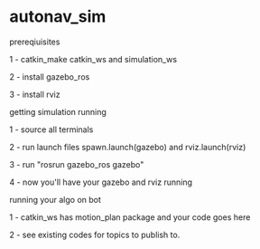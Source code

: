 # autonav_sim

prereqiuisites

1 - catkin_make catkin_ws and simulation_ws

2 - install gazebo_ros

3 - install rviz


getting simulation running

1 - source all terminals

2 - run launch files spawn.launch(gazebo) and rviz.launch(rviz)

3 - run "rosrun gazebo_ros gazebo"

4 - now you'll have your gazebo and rviz running


running your algo on bot

1 - catkin_ws has motion_plan package and your code goes here

2 - see existing codes for topics to publish to.
